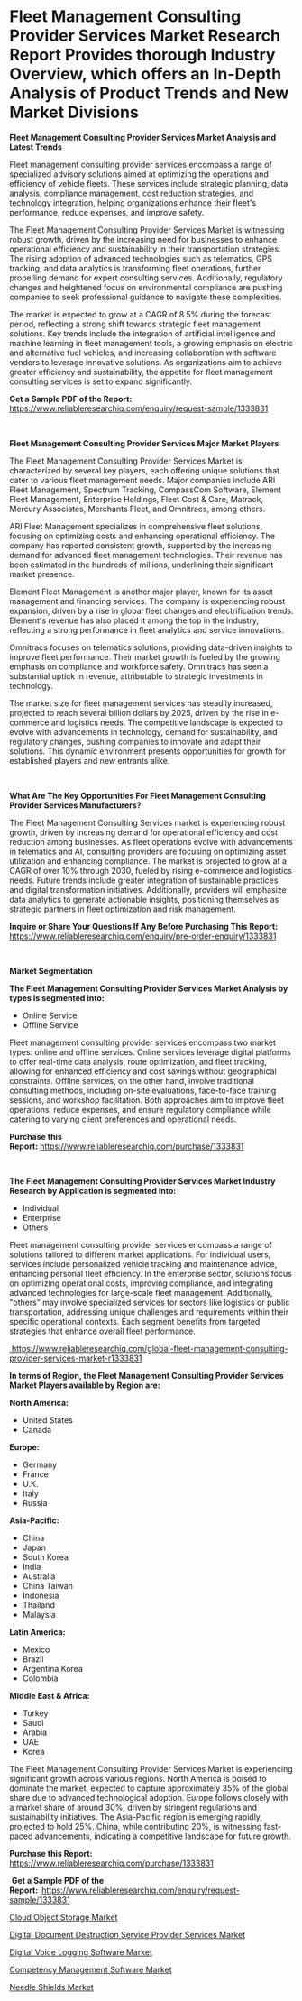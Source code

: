 <p><h1>Fleet Management Consulting Provider Services Market Research Report Provides thorough Industry Overview, which offers an In-Depth Analysis of Product Trends and New Market Divisions</h1></p><p><strong>Fleet Management Consulting Provider Services Market Analysis and Latest Trends</strong></p>
<p><p>Fleet management consulting provider services encompass a range of specialized advisory solutions aimed at optimizing the operations and efficiency of vehicle fleets. These services include strategic planning, data analysis, compliance management, cost reduction strategies, and technology integration, helping organizations enhance their fleet's performance, reduce expenses, and improve safety.</p><p>The Fleet Management Consulting Provider Services Market is witnessing robust growth, driven by the increasing need for businesses to enhance operational efficiency and sustainability in their transportation strategies. The rising adoption of advanced technologies such as telematics, GPS tracking, and data analytics is transforming fleet operations, further propelling demand for expert consulting services. Additionally, regulatory changes and heightened focus on environmental compliance are pushing companies to seek professional guidance to navigate these complexities.</p><p>The market is expected to grow at a CAGR of 8.5% during the forecast period, reflecting a strong shift towards strategic fleet management solutions. Key trends include the integration of artificial intelligence and machine learning in fleet management tools, a growing emphasis on electric and alternative fuel vehicles, and increasing collaboration with software vendors to leverage innovative solutions. As organizations aim to achieve greater efficiency and sustainability, the appetite for fleet management consulting services is set to expand significantly.</p></p>
<p><strong>Get a Sample PDF of the Report:&nbsp;</strong> <a href="https://www.reliableresearchiq.com/enquiry/request-sample/1333831?utm_campaign=1088&utm_medium=2&utm_source=Github&utm_content=ia&utm_term=03102024&utm_id=fleet-management-consulting-provider-services">https://www.reliableresearchiq.com/enquiry/request-sample/1333831</a></p>
<p>&nbsp;</p>
<p><strong>Fleet Management Consulting Provider Services Major Market Players</strong></p>
<p><p>The Fleet Management Consulting Provider Services Market is characterized by several key players, each offering unique solutions that cater to various fleet management needs. Major companies include ARI Fleet Management, Spectrum Tracking, CompassCom Software, Element Fleet Management, Enterprise Holdings, Fleet Cost & Care, Matrack, Mercury Associates, Merchants Fleet, and Omnitracs, among others.</p><p>ARI Fleet Management specializes in comprehensive fleet solutions, focusing on optimizing costs and enhancing operational efficiency. The company has reported consistent growth, supported by the increasing demand for advanced fleet management technologies. Their revenue has been estimated in the hundreds of millions, underlining their significant market presence.</p><p>Element Fleet Management is another major player, known for its asset management and financing services. The company is experiencing robust expansion, driven by a rise in global fleet changes and electrification trends. Element's revenue has also placed it among the top in the industry, reflecting a strong performance in fleet analytics and service innovations.</p><p>Omnitracs focuses on telematics solutions, providing data-driven insights to improve fleet performance. Their market growth is fueled by the growing emphasis on compliance and workforce safety. Omnitracs has seen a substantial uptick in revenue, attributable to strategic investments in technology.</p><p>The market size for fleet management services has steadily increased, projected to reach several billion dollars by 2025, driven by the rise in e-commerce and logistics needs. The competitive landscape is expected to evolve with advancements in technology, demand for sustainability, and regulatory changes, pushing companies to innovate and adapt their solutions. This dynamic environment presents opportunities for growth for established players and new entrants alike.</p></p>
<p>&nbsp;</p>
<p><strong>What Are The Key Opportunities For Fleet Management Consulting Provider Services Manufacturers?</strong></p>
<p><p>The Fleet Management Consulting Services market is experiencing robust growth, driven by increasing demand for operational efficiency and cost reduction among businesses. As fleet operations evolve with advancements in telematics and AI, consulting providers are focusing on optimizing asset utilization and enhancing compliance. The market is projected to grow at a CAGR of over 10% through 2030, fueled by rising e-commerce and logistics needs. Future trends include greater integration of sustainable practices and digital transformation initiatives. Additionally, providers will emphasize data analytics to generate actionable insights, positioning themselves as strategic partners in fleet optimization and risk management.</p></p>
<p><strong>Inquire or Share Your Questions If Any Before Purchasing This Report:</strong> <a href="https://www.reliableresearchiq.com/enquiry/pre-order-enquiry/1333831?utm_campaign=1088&utm_medium=2&utm_source=Github&utm_content=ia&utm_term=03102024&utm_id=fleet-management-consulting-provider-services">https://www.reliableresearchiq.com/enquiry/pre-order-enquiry/1333831</a></p>
<p>&nbsp;</p>
<p><strong>Market Segmentation</strong></p>
<p><strong>The Fleet Management Consulting Provider Services Market Analysis by types is segmented into:</strong></p>
<p><ul><li>Online Service</li><li>Offline Service</li></ul></p>
<p><p>Fleet management consulting provider services encompass two market types: online and offline services. Online services leverage digital platforms to offer real-time data analysis, route optimization, and fleet tracking, allowing for enhanced efficiency and cost savings without geographical constraints. Offline services, on the other hand, involve traditional consulting methods, including on-site evaluations, face-to-face training sessions, and workshop facilitation. Both approaches aim to improve fleet operations, reduce expenses, and ensure regulatory compliance while catering to varying client preferences and operational needs.</p></p>
<p><strong>Purchase this Report:&nbsp;</strong><a href="https://www.reliableresearchiq.com/purchase/1333831?utm_campaign=1088&utm_medium=2&utm_source=Github&utm_content=ia&utm_term=03102024&utm_id=fleet-management-consulting-provider-services">https://www.reliableresearchiq.com/purchase/1333831</a></p>
<p>&nbsp;</p>
<p><strong>The Fleet Management Consulting Provider Services Market Industry Research by Application is segmented into:</strong></p>
<p><ul><li>Individual</li><li>Enterprise</li><li>Others</li></ul></p>
<p><p>Fleet management consulting provider services encompass a range of solutions tailored to different market applications. For individual users, services include personalized vehicle tracking and maintenance advice, enhancing personal fleet efficiency. In the enterprise sector, solutions focus on optimizing operational costs, improving compliance, and integrating advanced technologies for large-scale fleet management. Additionally, "others" may involve specialized services for sectors like logistics or public transportation, addressing unique challenges and requirements within their specific operational contexts. Each segment benefits from targeted strategies that enhance overall fleet performance.</p></p>
<p><a href="https://www.reliableresearchiq.com/global-fleet-management-consulting-provider-services-market-r1333831?utm_campaign=1088&utm_medium=2&utm_source=Github&utm_content=ia&utm_term=03102024&utm_id=fleet-management-consulting-provider-services">&nbsp;https://www.reliableresearchiq.com/global-fleet-management-consulting-provider-services-market-r1333831</a></p>
<p><strong>In terms of Region, the Fleet Management Consulting Provider Services Market Players available by Region are:</strong></p>
<p>
    <p> <strong> North America: </strong>
        <ul>
            <li>United States</li>
            <li>Canada</li>
        </ul>
        </p> 
    <p> <strong> Europe: </strong>
        <ul>
            <li>Germany</li>
            <li>France</li>
            <li>U.K.</li>
            <li>Italy</li>
            <li>Russia</li>
        </ul>
        </p> 
    <p> <strong> Asia-Pacific: </strong>
        <ul>
            <li>China</li>
            <li>Japan</li>
            <li>South Korea</li>
            <li>India</li>
            <li>Australia</li>
            <li>China Taiwan</li>
            <li>Indonesia</li>
            <li>Thailand</li>
            <li>Malaysia</li>
        </ul>
        </p> 
    <p> <strong> Latin America: </strong>
        <ul>
            <li>Mexico</li>
            <li>Brazil</li>
            <li>Argentina Korea</li>
            <li>Colombia</li>
        </ul>
        </p> 
    <p> <strong> Middle East & Africa: </strong>
        <ul>
            <li>Turkey</li>
            <li>Saudi</li>
            <li>Arabia</li>
            <li>UAE</li>
            <li>Korea</li>
        </ul>
    </p>
    </p>
<p><p>The Fleet Management Consulting Provider Services Market is experiencing significant growth across various regions. North America is poised to dominate the market, expected to capture approximately 35% of the global share due to advanced technological adoption. Europe follows closely with a market share of around 30%, driven by stringent regulations and sustainability initiatives. The Asia-Pacific region is emerging rapidly, projected to hold 25%. China, while contributing 20%, is witnessing fast-paced advancements, indicating a competitive landscape for future growth.</p></p>
<p><strong>Purchase this Report: </strong><a href="https://www.reliableresearchiq.com/purchase/1333831?utm_campaign=1088&utm_medium=2&utm_source=Github&utm_content=ia&utm_term=03102024&utm_id=fleet-management-consulting-provider-services">https://www.reliableresearchiq.com/purchase/1333831</a></p>
<p>&nbsp;<strong>Get a Sample PDF of the Report:&nbsp;&nbsp;</strong><a href="https://www.reliableresearchiq.com/enquiry/request-sample/1333831?utm_campaign=1088&utm_medium=2&utm_source=Github&utm_content=ia&utm_term=03102024&utm_id=fleet-management-consulting-provider-services">https://www.reliableresearchiq.com/enquiry/request-sample/1333831</a></p>
<p><strong></strong></p>
<p><p><a href="https://www.linkedin.com/pulse/cloud-object-storage-market-evolution-global-trends-regional-xu6xf?trackingId=xXv5rSoLTdKYByLD0kPBUA%3D%3D&utm_campaign=1088&utm_medium=2&utm_source=Github&utm_content=ia&utm_term=03102024&utm_id=fleet-management-consulting-provider-services">Cloud Object Storage Market</a></p><p><a href="https://github.com/jorietygi/Market-Research-Report-List-1/blob/main/digital-document-destruction-service-provider-services-market.md?utm_campaign=1088&utm_medium=2&utm_source=Github&utm_content=ia&utm_term=03102024&utm_id=fleet-management-consulting-provider-services">Digital Document Destruction Service Provider Services Market</a></p><p><a href="https://www.linkedin.com/pulse/digital-voice-logging-software-market-size-segmentation-trends-x8mbf?utm_campaign=1088&utm_medium=2&utm_source=Github&utm_content=ia&utm_term=03102024&utm_id=fleet-management-consulting-provider-services">Digital Voice Logging Software Market</a></p><p><a href="https://www.linkedin.com/pulse/competency-management-software-market-global-insights-sales-yidif?utm_campaign=1088&utm_medium=2&utm_source=Github&utm_content=ia&utm_term=03102024&utm_id=fleet-management-consulting-provider-services">Competency Management Software Market</a></p><p><a href="https://www.linkedin.com/pulse/needle-shields-market-size-growing-cagr-139-report-covers-kjlhe?trackingId=PPaRDAF6TSyHA4dxzBkQ2A%3D%3D&utm_campaign=1088&utm_medium=2&utm_source=Github&utm_content=ia&utm_term=03102024&utm_id=fleet-management-consulting-provider-services">Needle Shields Market</a></p></p>
